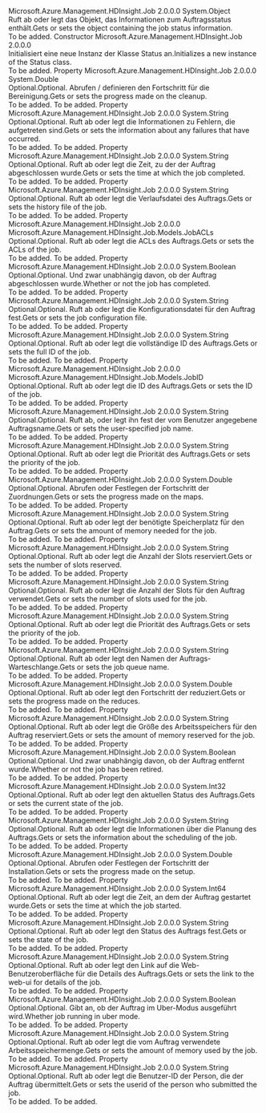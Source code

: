 <Type Name="Status" FullName="Microsoft.Azure.Management.HDInsight.Job.Models.Status">
  <TypeSignature Language="C#" Value="public class Status" />
  <TypeSignature Language="ILAsm" Value=".class public auto ansi beforefieldinit Status extends System.Object" />
  <TypeSignature Language="DocId" Value="T:Microsoft.Azure.Management.HDInsight.Job.Models.Status" />
  <TypeSignature Language="VB.NET" Value="Public Class Status" />
  <TypeSignature Language="F#" Value="type Status = class" />
  <AssemblyInfo>
    <AssemblyName>Microsoft.Azure.Management.HDInsight.Job</AssemblyName>
    <AssemblyVersion>2.0.0.0</AssemblyVersion>
  </AssemblyInfo>
  <Base>
    <BaseTypeName>System.Object</BaseTypeName>
  </Base>
  <Interfaces />
  <Docs>
    <summary>
            <span data-ttu-id="4149d-101">Ruft ab oder legt das Objekt, das Informationen zum Auftragsstatus enthält.</span><span class="sxs-lookup"><span data-stu-id="4149d-101">Gets or sets the object containing the job status information.</span></span>
            </summary>
    <remarks>To be added.</remarks>
  </Docs>
  <Members>
    <Member MemberName=".ctor">
      <MemberSignature Language="C#" Value="public Status ();" />
      <MemberSignature Language="ILAsm" Value=".method public hidebysig specialname rtspecialname instance void .ctor() cil managed" />
      <MemberSignature Language="DocId" Value="M:Microsoft.Azure.Management.HDInsight.Job.Models.Status.#ctor" />
      <MemberSignature Language="VB.NET" Value="Public Sub New ()" />
      <MemberType>Constructor</MemberType>
      <AssemblyInfo>
        <AssemblyName>Microsoft.Azure.Management.HDInsight.Job</AssemblyName>
        <AssemblyVersion>2.0.0.0</AssemblyVersion>
      </AssemblyInfo>
      <Parameters />
      <Docs>
        <summary>
            <span data-ttu-id="4149d-102">Initialisiert eine neue Instanz der Klasse Status an.</span><span class="sxs-lookup"><span data-stu-id="4149d-102">Initializes a new instance of the Status class.</span></span>
            </summary>
        <remarks>To be added.</remarks>
      </Docs>
    </Member>
    <Member MemberName="CleanupProgress">
      <MemberSignature Language="C#" Value="public double CleanupProgress { get; set; }" />
      <MemberSignature Language="ILAsm" Value=".property instance float64 CleanupProgress" />
      <MemberSignature Language="DocId" Value="P:Microsoft.Azure.Management.HDInsight.Job.Models.Status.CleanupProgress" />
      <MemberSignature Language="VB.NET" Value="Public Property CleanupProgress As Double" />
      <MemberSignature Language="F#" Value="member this.CleanupProgress : double with get, set" Usage="Microsoft.Azure.Management.HDInsight.Job.Models.Status.CleanupProgress" />
      <MemberType>Property</MemberType>
      <AssemblyInfo>
        <AssemblyName>Microsoft.Azure.Management.HDInsight.Job</AssemblyName>
        <AssemblyVersion>2.0.0.0</AssemblyVersion>
      </AssemblyInfo>
      <ReturnValue>
        <ReturnType>System.Double</ReturnType>
      </ReturnValue>
      <Docs>
        <summary>
            <span data-ttu-id="4149d-103">Optional.</span><span class="sxs-lookup"><span data-stu-id="4149d-103">Optional.</span></span> <span data-ttu-id="4149d-104">Abrufen / definieren den Fortschritt für die Bereinigung.</span><span class="sxs-lookup"><span data-stu-id="4149d-104">Gets or sets the progress made on the cleanup.</span></span>
            </summary>
        <value>To be added.</value>
        <remarks>To be added.</remarks>
      </Docs>
    </Member>
    <Member MemberName="FailureInfo">
      <MemberSignature Language="C#" Value="public string FailureInfo { get; set; }" />
      <MemberSignature Language="ILAsm" Value=".property instance string FailureInfo" />
      <MemberSignature Language="DocId" Value="P:Microsoft.Azure.Management.HDInsight.Job.Models.Status.FailureInfo" />
      <MemberSignature Language="VB.NET" Value="Public Property FailureInfo As String" />
      <MemberSignature Language="F#" Value="member this.FailureInfo : string with get, set" Usage="Microsoft.Azure.Management.HDInsight.Job.Models.Status.FailureInfo" />
      <MemberType>Property</MemberType>
      <AssemblyInfo>
        <AssemblyName>Microsoft.Azure.Management.HDInsight.Job</AssemblyName>
        <AssemblyVersion>2.0.0.0</AssemblyVersion>
      </AssemblyInfo>
      <ReturnValue>
        <ReturnType>System.String</ReturnType>
      </ReturnValue>
      <Docs>
        <summary>
            <span data-ttu-id="4149d-105">Optional.</span><span class="sxs-lookup"><span data-stu-id="4149d-105">Optional.</span></span> <span data-ttu-id="4149d-106">Ruft ab oder legt die Informationen zu Fehlern, die aufgetreten sind.</span><span class="sxs-lookup"><span data-stu-id="4149d-106">Gets or sets the information about any failures that have occurred.</span></span>
            </summary>
        <value>To be added.</value>
        <remarks>To be added.</remarks>
      </Docs>
    </Member>
    <Member MemberName="FinishTime">
      <MemberSignature Language="C#" Value="public string FinishTime { get; set; }" />
      <MemberSignature Language="ILAsm" Value=".property instance string FinishTime" />
      <MemberSignature Language="DocId" Value="P:Microsoft.Azure.Management.HDInsight.Job.Models.Status.FinishTime" />
      <MemberSignature Language="VB.NET" Value="Public Property FinishTime As String" />
      <MemberSignature Language="F#" Value="member this.FinishTime : string with get, set" Usage="Microsoft.Azure.Management.HDInsight.Job.Models.Status.FinishTime" />
      <MemberType>Property</MemberType>
      <AssemblyInfo>
        <AssemblyName>Microsoft.Azure.Management.HDInsight.Job</AssemblyName>
        <AssemblyVersion>2.0.0.0</AssemblyVersion>
      </AssemblyInfo>
      <ReturnValue>
        <ReturnType>System.String</ReturnType>
      </ReturnValue>
      <Docs>
        <summary>
            <span data-ttu-id="4149d-107">Optional.</span><span class="sxs-lookup"><span data-stu-id="4149d-107">Optional.</span></span> <span data-ttu-id="4149d-108">Ruft ab oder legt die Zeit, zu der der Auftrag abgeschlossen wurde.</span><span class="sxs-lookup"><span data-stu-id="4149d-108">Gets or sets the time at which the job completed.</span></span>
            </summary>
        <value>To be added.</value>
        <remarks>To be added.</remarks>
      </Docs>
    </Member>
    <Member MemberName="HistoryFile">
      <MemberSignature Language="C#" Value="public string HistoryFile { get; set; }" />
      <MemberSignature Language="ILAsm" Value=".property instance string HistoryFile" />
      <MemberSignature Language="DocId" Value="P:Microsoft.Azure.Management.HDInsight.Job.Models.Status.HistoryFile" />
      <MemberSignature Language="VB.NET" Value="Public Property HistoryFile As String" />
      <MemberSignature Language="F#" Value="member this.HistoryFile : string with get, set" Usage="Microsoft.Azure.Management.HDInsight.Job.Models.Status.HistoryFile" />
      <MemberType>Property</MemberType>
      <AssemblyInfo>
        <AssemblyName>Microsoft.Azure.Management.HDInsight.Job</AssemblyName>
        <AssemblyVersion>2.0.0.0</AssemblyVersion>
      </AssemblyInfo>
      <ReturnValue>
        <ReturnType>System.String</ReturnType>
      </ReturnValue>
      <Docs>
        <summary>
            <span data-ttu-id="4149d-109">Optional.</span><span class="sxs-lookup"><span data-stu-id="4149d-109">Optional.</span></span> <span data-ttu-id="4149d-110">Ruft ab oder legt die Verlaufsdatei des Auftrags.</span><span class="sxs-lookup"><span data-stu-id="4149d-110">Gets or sets the history file of the job.</span></span>
            </summary>
        <value>To be added.</value>
        <remarks>To be added.</remarks>
      </Docs>
    </Member>
    <Member MemberName="JobACLs">
      <MemberSignature Language="C#" Value="public Microsoft.Azure.Management.HDInsight.Job.Models.JobACLs JobACLs { get; set; }" />
      <MemberSignature Language="ILAsm" Value=".property instance class Microsoft.Azure.Management.HDInsight.Job.Models.JobACLs JobACLs" />
      <MemberSignature Language="DocId" Value="P:Microsoft.Azure.Management.HDInsight.Job.Models.Status.JobACLs" />
      <MemberSignature Language="VB.NET" Value="Public Property JobACLs As JobACLs" />
      <MemberSignature Language="F#" Value="member this.JobACLs : Microsoft.Azure.Management.HDInsight.Job.Models.JobACLs with get, set" Usage="Microsoft.Azure.Management.HDInsight.Job.Models.Status.JobACLs" />
      <MemberType>Property</MemberType>
      <AssemblyInfo>
        <AssemblyName>Microsoft.Azure.Management.HDInsight.Job</AssemblyName>
        <AssemblyVersion>2.0.0.0</AssemblyVersion>
      </AssemblyInfo>
      <ReturnValue>
        <ReturnType>Microsoft.Azure.Management.HDInsight.Job.Models.JobACLs</ReturnType>
      </ReturnValue>
      <Docs>
        <summary>
            <span data-ttu-id="4149d-111">Optional.</span><span class="sxs-lookup"><span data-stu-id="4149d-111">Optional.</span></span> <span data-ttu-id="4149d-112">Ruft ab oder legt die ACLs des Auftrags.</span><span class="sxs-lookup"><span data-stu-id="4149d-112">Gets or sets the ACLs of the job.</span></span>
            </summary>
        <value>To be added.</value>
        <remarks>To be added.</remarks>
      </Docs>
    </Member>
    <Member MemberName="JobComplete">
      <MemberSignature Language="C#" Value="public bool JobComplete { get; set; }" />
      <MemberSignature Language="ILAsm" Value=".property instance bool JobComplete" />
      <MemberSignature Language="DocId" Value="P:Microsoft.Azure.Management.HDInsight.Job.Models.Status.JobComplete" />
      <MemberSignature Language="VB.NET" Value="Public Property JobComplete As Boolean" />
      <MemberSignature Language="F#" Value="member this.JobComplete : bool with get, set" Usage="Microsoft.Azure.Management.HDInsight.Job.Models.Status.JobComplete" />
      <MemberType>Property</MemberType>
      <AssemblyInfo>
        <AssemblyName>Microsoft.Azure.Management.HDInsight.Job</AssemblyName>
        <AssemblyVersion>2.0.0.0</AssemblyVersion>
      </AssemblyInfo>
      <ReturnValue>
        <ReturnType>System.Boolean</ReturnType>
      </ReturnValue>
      <Docs>
        <summary>
            <span data-ttu-id="4149d-113">Optional.</span><span class="sxs-lookup"><span data-stu-id="4149d-113">Optional.</span></span> <span data-ttu-id="4149d-114">Und zwar unabhängig davon, ob der Auftrag abgeschlossen wurde.</span><span class="sxs-lookup"><span data-stu-id="4149d-114">Whether or not the job has completed.</span></span>
            </summary>
        <value>To be added.</value>
        <remarks>To be added.</remarks>
      </Docs>
    </Member>
    <Member MemberName="JobFile">
      <MemberSignature Language="C#" Value="public string JobFile { get; set; }" />
      <MemberSignature Language="ILAsm" Value=".property instance string JobFile" />
      <MemberSignature Language="DocId" Value="P:Microsoft.Azure.Management.HDInsight.Job.Models.Status.JobFile" />
      <MemberSignature Language="VB.NET" Value="Public Property JobFile As String" />
      <MemberSignature Language="F#" Value="member this.JobFile : string with get, set" Usage="Microsoft.Azure.Management.HDInsight.Job.Models.Status.JobFile" />
      <MemberType>Property</MemberType>
      <AssemblyInfo>
        <AssemblyName>Microsoft.Azure.Management.HDInsight.Job</AssemblyName>
        <AssemblyVersion>2.0.0.0</AssemblyVersion>
      </AssemblyInfo>
      <ReturnValue>
        <ReturnType>System.String</ReturnType>
      </ReturnValue>
      <Docs>
        <summary>
            <span data-ttu-id="4149d-115">Optional.</span><span class="sxs-lookup"><span data-stu-id="4149d-115">Optional.</span></span> <span data-ttu-id="4149d-116">Ruft ab oder legt die Konfigurationsdatei für den Auftrag fest.</span><span class="sxs-lookup"><span data-stu-id="4149d-116">Gets or sets the job configuration file.</span></span>
            </summary>
        <value>To be added.</value>
        <remarks>To be added.</remarks>
      </Docs>
    </Member>
    <Member MemberName="JobId">
      <MemberSignature Language="C#" Value="public string JobId { get; set; }" />
      <MemberSignature Language="ILAsm" Value=".property instance string JobId" />
      <MemberSignature Language="DocId" Value="P:Microsoft.Azure.Management.HDInsight.Job.Models.Status.JobId" />
      <MemberSignature Language="VB.NET" Value="Public Property JobId As String" />
      <MemberSignature Language="F#" Value="member this.JobId : string with get, set" Usage="Microsoft.Azure.Management.HDInsight.Job.Models.Status.JobId" />
      <MemberType>Property</MemberType>
      <AssemblyInfo>
        <AssemblyName>Microsoft.Azure.Management.HDInsight.Job</AssemblyName>
        <AssemblyVersion>2.0.0.0</AssemblyVersion>
      </AssemblyInfo>
      <ReturnValue>
        <ReturnType>System.String</ReturnType>
      </ReturnValue>
      <Docs>
        <summary>
            <span data-ttu-id="4149d-117">Optional.</span><span class="sxs-lookup"><span data-stu-id="4149d-117">Optional.</span></span> <span data-ttu-id="4149d-118">Ruft ab oder legt die vollständige ID des Auftrags.</span><span class="sxs-lookup"><span data-stu-id="4149d-118">Gets or sets the full ID of the job.</span></span>
            </summary>
        <value>To be added.</value>
        <remarks>To be added.</remarks>
      </Docs>
    </Member>
    <Member MemberName="JobID">
      <MemberSignature Language="C#" Value="public Microsoft.Azure.Management.HDInsight.Job.Models.JobID JobID { get; set; }" />
      <MemberSignature Language="ILAsm" Value=".property instance class Microsoft.Azure.Management.HDInsight.Job.Models.JobID JobID" />
      <MemberSignature Language="DocId" Value="P:Microsoft.Azure.Management.HDInsight.Job.Models.Status.JobID" />
      <MemberSignature Language="VB.NET" Value="Public Property JobID As JobID" />
      <MemberSignature Language="F#" Value="member this.JobID : Microsoft.Azure.Management.HDInsight.Job.Models.JobID with get, set" Usage="Microsoft.Azure.Management.HDInsight.Job.Models.Status.JobID" />
      <MemberType>Property</MemberType>
      <AssemblyInfo>
        <AssemblyName>Microsoft.Azure.Management.HDInsight.Job</AssemblyName>
        <AssemblyVersion>2.0.0.0</AssemblyVersion>
      </AssemblyInfo>
      <ReturnValue>
        <ReturnType>Microsoft.Azure.Management.HDInsight.Job.Models.JobID</ReturnType>
      </ReturnValue>
      <Docs>
        <summary>
            <span data-ttu-id="4149d-119">Optional.</span><span class="sxs-lookup"><span data-stu-id="4149d-119">Optional.</span></span> <span data-ttu-id="4149d-120">Ruft ab oder legt die ID des Auftrags.</span><span class="sxs-lookup"><span data-stu-id="4149d-120">Gets or sets the ID of the job.</span></span>
            </summary>
        <value>To be added.</value>
        <remarks>To be added.</remarks>
      </Docs>
    </Member>
    <Member MemberName="JobName">
      <MemberSignature Language="C#" Value="public string JobName { get; set; }" />
      <MemberSignature Language="ILAsm" Value=".property instance string JobName" />
      <MemberSignature Language="DocId" Value="P:Microsoft.Azure.Management.HDInsight.Job.Models.Status.JobName" />
      <MemberSignature Language="VB.NET" Value="Public Property JobName As String" />
      <MemberSignature Language="F#" Value="member this.JobName : string with get, set" Usage="Microsoft.Azure.Management.HDInsight.Job.Models.Status.JobName" />
      <MemberType>Property</MemberType>
      <AssemblyInfo>
        <AssemblyName>Microsoft.Azure.Management.HDInsight.Job</AssemblyName>
        <AssemblyVersion>2.0.0.0</AssemblyVersion>
      </AssemblyInfo>
      <ReturnValue>
        <ReturnType>System.String</ReturnType>
      </ReturnValue>
      <Docs>
        <summary>
            <span data-ttu-id="4149d-121">Optional.</span><span class="sxs-lookup"><span data-stu-id="4149d-121">Optional.</span></span> <span data-ttu-id="4149d-122">Ruft ab, oder legt ihn fest der vom Benutzer angegebene Auftragsname.</span><span class="sxs-lookup"><span data-stu-id="4149d-122">Gets or sets the user-specified job name.</span></span>
            </summary>
        <value>To be added.</value>
        <remarks>To be added.</remarks>
      </Docs>
    </Member>
    <Member MemberName="JobPriority">
      <MemberSignature Language="C#" Value="public string JobPriority { get; set; }" />
      <MemberSignature Language="ILAsm" Value=".property instance string JobPriority" />
      <MemberSignature Language="DocId" Value="P:Microsoft.Azure.Management.HDInsight.Job.Models.Status.JobPriority" />
      <MemberSignature Language="VB.NET" Value="Public Property JobPriority As String" />
      <MemberSignature Language="F#" Value="member this.JobPriority : string with get, set" Usage="Microsoft.Azure.Management.HDInsight.Job.Models.Status.JobPriority" />
      <MemberType>Property</MemberType>
      <AssemblyInfo>
        <AssemblyName>Microsoft.Azure.Management.HDInsight.Job</AssemblyName>
        <AssemblyVersion>2.0.0.0</AssemblyVersion>
      </AssemblyInfo>
      <ReturnValue>
        <ReturnType>System.String</ReturnType>
      </ReturnValue>
      <Docs>
        <summary>
            <span data-ttu-id="4149d-123">Optional.</span><span class="sxs-lookup"><span data-stu-id="4149d-123">Optional.</span></span> <span data-ttu-id="4149d-124">Ruft ab oder legt die Priorität des Auftrags.</span><span class="sxs-lookup"><span data-stu-id="4149d-124">Gets or sets the priority of the job.</span></span>
            </summary>
        <value>To be added.</value>
        <remarks>To be added.</remarks>
      </Docs>
    </Member>
    <Member MemberName="MapProgress">
      <MemberSignature Language="C#" Value="public double MapProgress { get; set; }" />
      <MemberSignature Language="ILAsm" Value=".property instance float64 MapProgress" />
      <MemberSignature Language="DocId" Value="P:Microsoft.Azure.Management.HDInsight.Job.Models.Status.MapProgress" />
      <MemberSignature Language="VB.NET" Value="Public Property MapProgress As Double" />
      <MemberSignature Language="F#" Value="member this.MapProgress : double with get, set" Usage="Microsoft.Azure.Management.HDInsight.Job.Models.Status.MapProgress" />
      <MemberType>Property</MemberType>
      <AssemblyInfo>
        <AssemblyName>Microsoft.Azure.Management.HDInsight.Job</AssemblyName>
        <AssemblyVersion>2.0.0.0</AssemblyVersion>
      </AssemblyInfo>
      <ReturnValue>
        <ReturnType>System.Double</ReturnType>
      </ReturnValue>
      <Docs>
        <summary>
            <span data-ttu-id="4149d-125">Optional.</span><span class="sxs-lookup"><span data-stu-id="4149d-125">Optional.</span></span> <span data-ttu-id="4149d-126">Abrufen oder Festlegen der Fortschritt der Zuordnungen.</span><span class="sxs-lookup"><span data-stu-id="4149d-126">Gets or sets the progress made on the maps.</span></span>
            </summary>
        <value>To be added.</value>
        <remarks>To be added.</remarks>
      </Docs>
    </Member>
    <Member MemberName="NeededMem">
      <MemberSignature Language="C#" Value="public string NeededMem { get; set; }" />
      <MemberSignature Language="ILAsm" Value=".property instance string NeededMem" />
      <MemberSignature Language="DocId" Value="P:Microsoft.Azure.Management.HDInsight.Job.Models.Status.NeededMem" />
      <MemberSignature Language="VB.NET" Value="Public Property NeededMem As String" />
      <MemberSignature Language="F#" Value="member this.NeededMem : string with get, set" Usage="Microsoft.Azure.Management.HDInsight.Job.Models.Status.NeededMem" />
      <MemberType>Property</MemberType>
      <AssemblyInfo>
        <AssemblyName>Microsoft.Azure.Management.HDInsight.Job</AssemblyName>
        <AssemblyVersion>2.0.0.0</AssemblyVersion>
      </AssemblyInfo>
      <ReturnValue>
        <ReturnType>System.String</ReturnType>
      </ReturnValue>
      <Docs>
        <summary>
            <span data-ttu-id="4149d-127">Optional.</span><span class="sxs-lookup"><span data-stu-id="4149d-127">Optional.</span></span> <span data-ttu-id="4149d-128">Ruft ab oder legt der benötigte Speicherplatz für den Auftrag.</span><span class="sxs-lookup"><span data-stu-id="4149d-128">Gets or sets the amount of memory needed for the job.</span></span>
            </summary>
        <value>To be added.</value>
        <remarks>To be added.</remarks>
      </Docs>
    </Member>
    <Member MemberName="NumReservedSlots">
      <MemberSignature Language="C#" Value="public string NumReservedSlots { get; set; }" />
      <MemberSignature Language="ILAsm" Value=".property instance string NumReservedSlots" />
      <MemberSignature Language="DocId" Value="P:Microsoft.Azure.Management.HDInsight.Job.Models.Status.NumReservedSlots" />
      <MemberSignature Language="VB.NET" Value="Public Property NumReservedSlots As String" />
      <MemberSignature Language="F#" Value="member this.NumReservedSlots : string with get, set" Usage="Microsoft.Azure.Management.HDInsight.Job.Models.Status.NumReservedSlots" />
      <MemberType>Property</MemberType>
      <AssemblyInfo>
        <AssemblyName>Microsoft.Azure.Management.HDInsight.Job</AssemblyName>
        <AssemblyVersion>2.0.0.0</AssemblyVersion>
      </AssemblyInfo>
      <ReturnValue>
        <ReturnType>System.String</ReturnType>
      </ReturnValue>
      <Docs>
        <summary>
            <span data-ttu-id="4149d-129">Optional.</span><span class="sxs-lookup"><span data-stu-id="4149d-129">Optional.</span></span> <span data-ttu-id="4149d-130">Ruft ab oder legt die Anzahl der Slots reserviert.</span><span class="sxs-lookup"><span data-stu-id="4149d-130">Gets or sets the number of slots reserved.</span></span>
            </summary>
        <value>To be added.</value>
        <remarks>To be added.</remarks>
      </Docs>
    </Member>
    <Member MemberName="NumUsedSlots">
      <MemberSignature Language="C#" Value="public string NumUsedSlots { get; set; }" />
      <MemberSignature Language="ILAsm" Value=".property instance string NumUsedSlots" />
      <MemberSignature Language="DocId" Value="P:Microsoft.Azure.Management.HDInsight.Job.Models.Status.NumUsedSlots" />
      <MemberSignature Language="VB.NET" Value="Public Property NumUsedSlots As String" />
      <MemberSignature Language="F#" Value="member this.NumUsedSlots : string with get, set" Usage="Microsoft.Azure.Management.HDInsight.Job.Models.Status.NumUsedSlots" />
      <MemberType>Property</MemberType>
      <AssemblyInfo>
        <AssemblyName>Microsoft.Azure.Management.HDInsight.Job</AssemblyName>
        <AssemblyVersion>2.0.0.0</AssemblyVersion>
      </AssemblyInfo>
      <ReturnValue>
        <ReturnType>System.String</ReturnType>
      </ReturnValue>
      <Docs>
        <summary>
            <span data-ttu-id="4149d-131">Optional.</span><span class="sxs-lookup"><span data-stu-id="4149d-131">Optional.</span></span> <span data-ttu-id="4149d-132">Ruft ab oder legt die Anzahl der Slots für den Auftrag verwendet.</span><span class="sxs-lookup"><span data-stu-id="4149d-132">Gets or sets the number of slots used for the job.</span></span>
            </summary>
        <value>To be added.</value>
        <remarks>To be added.</remarks>
      </Docs>
    </Member>
    <Member MemberName="Priority">
      <MemberSignature Language="C#" Value="public string Priority { get; set; }" />
      <MemberSignature Language="ILAsm" Value=".property instance string Priority" />
      <MemberSignature Language="DocId" Value="P:Microsoft.Azure.Management.HDInsight.Job.Models.Status.Priority" />
      <MemberSignature Language="VB.NET" Value="Public Property Priority As String" />
      <MemberSignature Language="F#" Value="member this.Priority : string with get, set" Usage="Microsoft.Azure.Management.HDInsight.Job.Models.Status.Priority" />
      <MemberType>Property</MemberType>
      <AssemblyInfo>
        <AssemblyName>Microsoft.Azure.Management.HDInsight.Job</AssemblyName>
        <AssemblyVersion>2.0.0.0</AssemblyVersion>
      </AssemblyInfo>
      <ReturnValue>
        <ReturnType>System.String</ReturnType>
      </ReturnValue>
      <Docs>
        <summary>
            <span data-ttu-id="4149d-133">Optional.</span><span class="sxs-lookup"><span data-stu-id="4149d-133">Optional.</span></span> <span data-ttu-id="4149d-134">Ruft ab oder legt die Priorität des Auftrags.</span><span class="sxs-lookup"><span data-stu-id="4149d-134">Gets or sets the priority of the job.</span></span>
            </summary>
        <value>To be added.</value>
        <remarks>To be added.</remarks>
      </Docs>
    </Member>
    <Member MemberName="Queue">
      <MemberSignature Language="C#" Value="public string Queue { get; set; }" />
      <MemberSignature Language="ILAsm" Value=".property instance string Queue" />
      <MemberSignature Language="DocId" Value="P:Microsoft.Azure.Management.HDInsight.Job.Models.Status.Queue" />
      <MemberSignature Language="VB.NET" Value="Public Property Queue As String" />
      <MemberSignature Language="F#" Value="member this.Queue : string with get, set" Usage="Microsoft.Azure.Management.HDInsight.Job.Models.Status.Queue" />
      <MemberType>Property</MemberType>
      <AssemblyInfo>
        <AssemblyName>Microsoft.Azure.Management.HDInsight.Job</AssemblyName>
        <AssemblyVersion>2.0.0.0</AssemblyVersion>
      </AssemblyInfo>
      <ReturnValue>
        <ReturnType>System.String</ReturnType>
      </ReturnValue>
      <Docs>
        <summary>
            <span data-ttu-id="4149d-135">Optional.</span><span class="sxs-lookup"><span data-stu-id="4149d-135">Optional.</span></span> <span data-ttu-id="4149d-136">Ruft ab oder legt den Namen der Auftrags-Warteschlange.</span><span class="sxs-lookup"><span data-stu-id="4149d-136">Gets or sets the job queue name.</span></span>
            </summary>
        <value>To be added.</value>
        <remarks>To be added.</remarks>
      </Docs>
    </Member>
    <Member MemberName="ReduceProgress">
      <MemberSignature Language="C#" Value="public double ReduceProgress { get; set; }" />
      <MemberSignature Language="ILAsm" Value=".property instance float64 ReduceProgress" />
      <MemberSignature Language="DocId" Value="P:Microsoft.Azure.Management.HDInsight.Job.Models.Status.ReduceProgress" />
      <MemberSignature Language="VB.NET" Value="Public Property ReduceProgress As Double" />
      <MemberSignature Language="F#" Value="member this.ReduceProgress : double with get, set" Usage="Microsoft.Azure.Management.HDInsight.Job.Models.Status.ReduceProgress" />
      <MemberType>Property</MemberType>
      <AssemblyInfo>
        <AssemblyName>Microsoft.Azure.Management.HDInsight.Job</AssemblyName>
        <AssemblyVersion>2.0.0.0</AssemblyVersion>
      </AssemblyInfo>
      <ReturnValue>
        <ReturnType>System.Double</ReturnType>
      </ReturnValue>
      <Docs>
        <summary>
            <span data-ttu-id="4149d-137">Optional.</span><span class="sxs-lookup"><span data-stu-id="4149d-137">Optional.</span></span> <span data-ttu-id="4149d-138">Ruft ab oder legt den Fortschritt der reduziert.</span><span class="sxs-lookup"><span data-stu-id="4149d-138">Gets or sets the progress made on the reduces.</span></span>
            </summary>
        <value>To be added.</value>
        <remarks>To be added.</remarks>
      </Docs>
    </Member>
    <Member MemberName="ReservedMem">
      <MemberSignature Language="C#" Value="public string ReservedMem { get; set; }" />
      <MemberSignature Language="ILAsm" Value=".property instance string ReservedMem" />
      <MemberSignature Language="DocId" Value="P:Microsoft.Azure.Management.HDInsight.Job.Models.Status.ReservedMem" />
      <MemberSignature Language="VB.NET" Value="Public Property ReservedMem As String" />
      <MemberSignature Language="F#" Value="member this.ReservedMem : string with get, set" Usage="Microsoft.Azure.Management.HDInsight.Job.Models.Status.ReservedMem" />
      <MemberType>Property</MemberType>
      <AssemblyInfo>
        <AssemblyName>Microsoft.Azure.Management.HDInsight.Job</AssemblyName>
        <AssemblyVersion>2.0.0.0</AssemblyVersion>
      </AssemblyInfo>
      <ReturnValue>
        <ReturnType>System.String</ReturnType>
      </ReturnValue>
      <Docs>
        <summary>
            <span data-ttu-id="4149d-139">Optional.</span><span class="sxs-lookup"><span data-stu-id="4149d-139">Optional.</span></span> <span data-ttu-id="4149d-140">Ruft ab oder legt die Größe des Arbeitsspeichers für den Auftrag reserviert.</span><span class="sxs-lookup"><span data-stu-id="4149d-140">Gets or sets the amount of memory reserved for the job.</span></span>
            </summary>
        <value>To be added.</value>
        <remarks>To be added.</remarks>
      </Docs>
    </Member>
    <Member MemberName="Retired">
      <MemberSignature Language="C#" Value="public bool Retired { get; set; }" />
      <MemberSignature Language="ILAsm" Value=".property instance bool Retired" />
      <MemberSignature Language="DocId" Value="P:Microsoft.Azure.Management.HDInsight.Job.Models.Status.Retired" />
      <MemberSignature Language="VB.NET" Value="Public Property Retired As Boolean" />
      <MemberSignature Language="F#" Value="member this.Retired : bool with get, set" Usage="Microsoft.Azure.Management.HDInsight.Job.Models.Status.Retired" />
      <MemberType>Property</MemberType>
      <AssemblyInfo>
        <AssemblyName>Microsoft.Azure.Management.HDInsight.Job</AssemblyName>
        <AssemblyVersion>2.0.0.0</AssemblyVersion>
      </AssemblyInfo>
      <ReturnValue>
        <ReturnType>System.Boolean</ReturnType>
      </ReturnValue>
      <Docs>
        <summary>
            <span data-ttu-id="4149d-141">Optional.</span><span class="sxs-lookup"><span data-stu-id="4149d-141">Optional.</span></span> <span data-ttu-id="4149d-142">Und zwar unabhängig davon, ob der Auftrag entfernt wurde.</span><span class="sxs-lookup"><span data-stu-id="4149d-142">Whether or not the job has been retired.</span></span>
            </summary>
        <value>To be added.</value>
        <remarks>To be added.</remarks>
      </Docs>
    </Member>
    <Member MemberName="RunState">
      <MemberSignature Language="C#" Value="public int RunState { get; set; }" />
      <MemberSignature Language="ILAsm" Value=".property instance int32 RunState" />
      <MemberSignature Language="DocId" Value="P:Microsoft.Azure.Management.HDInsight.Job.Models.Status.RunState" />
      <MemberSignature Language="VB.NET" Value="Public Property RunState As Integer" />
      <MemberSignature Language="F#" Value="member this.RunState : int with get, set" Usage="Microsoft.Azure.Management.HDInsight.Job.Models.Status.RunState" />
      <MemberType>Property</MemberType>
      <AssemblyInfo>
        <AssemblyName>Microsoft.Azure.Management.HDInsight.Job</AssemblyName>
        <AssemblyVersion>2.0.0.0</AssemblyVersion>
      </AssemblyInfo>
      <ReturnValue>
        <ReturnType>System.Int32</ReturnType>
      </ReturnValue>
      <Docs>
        <summary>
            <span data-ttu-id="4149d-143">Optional.</span><span class="sxs-lookup"><span data-stu-id="4149d-143">Optional.</span></span> <span data-ttu-id="4149d-144">Ruft ab oder legt den aktuellen Status des Auftrags.</span><span class="sxs-lookup"><span data-stu-id="4149d-144">Gets or sets the current state of the job.</span></span>
            </summary>
        <value>To be added.</value>
        <remarks>To be added.</remarks>
      </Docs>
    </Member>
    <Member MemberName="SchedulingInfo">
      <MemberSignature Language="C#" Value="public string SchedulingInfo { get; set; }" />
      <MemberSignature Language="ILAsm" Value=".property instance string SchedulingInfo" />
      <MemberSignature Language="DocId" Value="P:Microsoft.Azure.Management.HDInsight.Job.Models.Status.SchedulingInfo" />
      <MemberSignature Language="VB.NET" Value="Public Property SchedulingInfo As String" />
      <MemberSignature Language="F#" Value="member this.SchedulingInfo : string with get, set" Usage="Microsoft.Azure.Management.HDInsight.Job.Models.Status.SchedulingInfo" />
      <MemberType>Property</MemberType>
      <AssemblyInfo>
        <AssemblyName>Microsoft.Azure.Management.HDInsight.Job</AssemblyName>
        <AssemblyVersion>2.0.0.0</AssemblyVersion>
      </AssemblyInfo>
      <ReturnValue>
        <ReturnType>System.String</ReturnType>
      </ReturnValue>
      <Docs>
        <summary>
            <span data-ttu-id="4149d-145">Optional.</span><span class="sxs-lookup"><span data-stu-id="4149d-145">Optional.</span></span> <span data-ttu-id="4149d-146">Ruft ab oder legt die Informationen über die Planung des Auftrags.</span><span class="sxs-lookup"><span data-stu-id="4149d-146">Gets or sets the information about the scheduling of the job.</span></span>
            </summary>
        <value>To be added.</value>
        <remarks>To be added.</remarks>
      </Docs>
    </Member>
    <Member MemberName="SetupProgress">
      <MemberSignature Language="C#" Value="public double SetupProgress { get; set; }" />
      <MemberSignature Language="ILAsm" Value=".property instance float64 SetupProgress" />
      <MemberSignature Language="DocId" Value="P:Microsoft.Azure.Management.HDInsight.Job.Models.Status.SetupProgress" />
      <MemberSignature Language="VB.NET" Value="Public Property SetupProgress As Double" />
      <MemberSignature Language="F#" Value="member this.SetupProgress : double with get, set" Usage="Microsoft.Azure.Management.HDInsight.Job.Models.Status.SetupProgress" />
      <MemberType>Property</MemberType>
      <AssemblyInfo>
        <AssemblyName>Microsoft.Azure.Management.HDInsight.Job</AssemblyName>
        <AssemblyVersion>2.0.0.0</AssemblyVersion>
      </AssemblyInfo>
      <ReturnValue>
        <ReturnType>System.Double</ReturnType>
      </ReturnValue>
      <Docs>
        <summary>
            <span data-ttu-id="4149d-147">Optional.</span><span class="sxs-lookup"><span data-stu-id="4149d-147">Optional.</span></span> <span data-ttu-id="4149d-148">Abrufen oder Festlegen der Fortschritt der Installation.</span><span class="sxs-lookup"><span data-stu-id="4149d-148">Gets or sets the progress made on the setup.</span></span>
            </summary>
        <value>To be added.</value>
        <remarks>To be added.</remarks>
      </Docs>
    </Member>
    <Member MemberName="StartTime">
      <MemberSignature Language="C#" Value="public long StartTime { get; set; }" />
      <MemberSignature Language="ILAsm" Value=".property instance int64 StartTime" />
      <MemberSignature Language="DocId" Value="P:Microsoft.Azure.Management.HDInsight.Job.Models.Status.StartTime" />
      <MemberSignature Language="VB.NET" Value="Public Property StartTime As Long" />
      <MemberSignature Language="F#" Value="member this.StartTime : int64 with get, set" Usage="Microsoft.Azure.Management.HDInsight.Job.Models.Status.StartTime" />
      <MemberType>Property</MemberType>
      <AssemblyInfo>
        <AssemblyName>Microsoft.Azure.Management.HDInsight.Job</AssemblyName>
        <AssemblyVersion>2.0.0.0</AssemblyVersion>
      </AssemblyInfo>
      <ReturnValue>
        <ReturnType>System.Int64</ReturnType>
      </ReturnValue>
      <Docs>
        <summary>
            <span data-ttu-id="4149d-149">Optional.</span><span class="sxs-lookup"><span data-stu-id="4149d-149">Optional.</span></span> <span data-ttu-id="4149d-150">Ruft ab oder legt die Zeit, an dem der Auftrag gestartet wurde.</span><span class="sxs-lookup"><span data-stu-id="4149d-150">Gets or sets the time at which the job started.</span></span>
            </summary>
        <value>To be added.</value>
        <remarks>To be added.</remarks>
      </Docs>
    </Member>
    <Member MemberName="State">
      <MemberSignature Language="C#" Value="public string State { get; set; }" />
      <MemberSignature Language="ILAsm" Value=".property instance string State" />
      <MemberSignature Language="DocId" Value="P:Microsoft.Azure.Management.HDInsight.Job.Models.Status.State" />
      <MemberSignature Language="VB.NET" Value="Public Property State As String" />
      <MemberSignature Language="F#" Value="member this.State : string with get, set" Usage="Microsoft.Azure.Management.HDInsight.Job.Models.Status.State" />
      <MemberType>Property</MemberType>
      <AssemblyInfo>
        <AssemblyName>Microsoft.Azure.Management.HDInsight.Job</AssemblyName>
        <AssemblyVersion>2.0.0.0</AssemblyVersion>
      </AssemblyInfo>
      <ReturnValue>
        <ReturnType>System.String</ReturnType>
      </ReturnValue>
      <Docs>
        <summary>
            <span data-ttu-id="4149d-151">Optional.</span><span class="sxs-lookup"><span data-stu-id="4149d-151">Optional.</span></span> <span data-ttu-id="4149d-152">Ruft ab oder legt den Status des Auftrags fest.</span><span class="sxs-lookup"><span data-stu-id="4149d-152">Gets or sets the state of the job.</span></span>
            </summary>
        <value>To be added.</value>
        <remarks>To be added.</remarks>
      </Docs>
    </Member>
    <Member MemberName="TrackingUrl">
      <MemberSignature Language="C#" Value="public string TrackingUrl { get; set; }" />
      <MemberSignature Language="ILAsm" Value=".property instance string TrackingUrl" />
      <MemberSignature Language="DocId" Value="P:Microsoft.Azure.Management.HDInsight.Job.Models.Status.TrackingUrl" />
      <MemberSignature Language="VB.NET" Value="Public Property TrackingUrl As String" />
      <MemberSignature Language="F#" Value="member this.TrackingUrl : string with get, set" Usage="Microsoft.Azure.Management.HDInsight.Job.Models.Status.TrackingUrl" />
      <MemberType>Property</MemberType>
      <AssemblyInfo>
        <AssemblyName>Microsoft.Azure.Management.HDInsight.Job</AssemblyName>
        <AssemblyVersion>2.0.0.0</AssemblyVersion>
      </AssemblyInfo>
      <ReturnValue>
        <ReturnType>System.String</ReturnType>
      </ReturnValue>
      <Docs>
        <summary>
            <span data-ttu-id="4149d-153">Optional.</span><span class="sxs-lookup"><span data-stu-id="4149d-153">Optional.</span></span> <span data-ttu-id="4149d-154">Ruft ab oder legt den Link auf die Web-Benutzeroberfläche für die Details des Auftrags.</span><span class="sxs-lookup"><span data-stu-id="4149d-154">Gets or sets the link to the web-ui for details of the job.</span></span>
            </summary>
        <value>To be added.</value>
        <remarks>To be added.</remarks>
      </Docs>
    </Member>
    <Member MemberName="Uber">
      <MemberSignature Language="C#" Value="public bool Uber { get; set; }" />
      <MemberSignature Language="ILAsm" Value=".property instance bool Uber" />
      <MemberSignature Language="DocId" Value="P:Microsoft.Azure.Management.HDInsight.Job.Models.Status.Uber" />
      <MemberSignature Language="VB.NET" Value="Public Property Uber As Boolean" />
      <MemberSignature Language="F#" Value="member this.Uber : bool with get, set" Usage="Microsoft.Azure.Management.HDInsight.Job.Models.Status.Uber" />
      <MemberType>Property</MemberType>
      <AssemblyInfo>
        <AssemblyName>Microsoft.Azure.Management.HDInsight.Job</AssemblyName>
        <AssemblyVersion>2.0.0.0</AssemblyVersion>
      </AssemblyInfo>
      <ReturnValue>
        <ReturnType>System.Boolean</ReturnType>
      </ReturnValue>
      <Docs>
        <summary>
            <span data-ttu-id="4149d-155">Optional.</span><span class="sxs-lookup"><span data-stu-id="4149d-155">Optional.</span></span> <span data-ttu-id="4149d-156">Gibt an, ob der Auftrag im Uber-Modus ausgeführt wird.</span><span class="sxs-lookup"><span data-stu-id="4149d-156">Whether job running in uber mode.</span></span>
            </summary>
        <value>To be added.</value>
        <remarks>To be added.</remarks>
      </Docs>
    </Member>
    <Member MemberName="UsedMem">
      <MemberSignature Language="C#" Value="public string UsedMem { get; set; }" />
      <MemberSignature Language="ILAsm" Value=".property instance string UsedMem" />
      <MemberSignature Language="DocId" Value="P:Microsoft.Azure.Management.HDInsight.Job.Models.Status.UsedMem" />
      <MemberSignature Language="VB.NET" Value="Public Property UsedMem As String" />
      <MemberSignature Language="F#" Value="member this.UsedMem : string with get, set" Usage="Microsoft.Azure.Management.HDInsight.Job.Models.Status.UsedMem" />
      <MemberType>Property</MemberType>
      <AssemblyInfo>
        <AssemblyName>Microsoft.Azure.Management.HDInsight.Job</AssemblyName>
        <AssemblyVersion>2.0.0.0</AssemblyVersion>
      </AssemblyInfo>
      <ReturnValue>
        <ReturnType>System.String</ReturnType>
      </ReturnValue>
      <Docs>
        <summary>
            <span data-ttu-id="4149d-157">Optional.</span><span class="sxs-lookup"><span data-stu-id="4149d-157">Optional.</span></span> <span data-ttu-id="4149d-158">Ruft ab oder legt die vom Auftrag verwendete Arbeitsspeichermenge.</span><span class="sxs-lookup"><span data-stu-id="4149d-158">Gets or sets the amount of memory used by the job.</span></span>
            </summary>
        <value>To be added.</value>
        <remarks>To be added.</remarks>
      </Docs>
    </Member>
    <Member MemberName="Username">
      <MemberSignature Language="C#" Value="public string Username { get; set; }" />
      <MemberSignature Language="ILAsm" Value=".property instance string Username" />
      <MemberSignature Language="DocId" Value="P:Microsoft.Azure.Management.HDInsight.Job.Models.Status.Username" />
      <MemberSignature Language="VB.NET" Value="Public Property Username As String" />
      <MemberSignature Language="F#" Value="member this.Username : string with get, set" Usage="Microsoft.Azure.Management.HDInsight.Job.Models.Status.Username" />
      <MemberType>Property</MemberType>
      <AssemblyInfo>
        <AssemblyName>Microsoft.Azure.Management.HDInsight.Job</AssemblyName>
        <AssemblyVersion>2.0.0.0</AssemblyVersion>
      </AssemblyInfo>
      <ReturnValue>
        <ReturnType>System.String</ReturnType>
      </ReturnValue>
      <Docs>
        <summary>
            <span data-ttu-id="4149d-159">Optional.</span><span class="sxs-lookup"><span data-stu-id="4149d-159">Optional.</span></span> <span data-ttu-id="4149d-160">Ruft ab oder legt die Benutzer-ID der Person, die der Auftrag übermittelt.</span><span class="sxs-lookup"><span data-stu-id="4149d-160">Gets or sets the userid of the person who submitted the job.</span></span>
            </summary>
        <value>To be added.</value>
        <remarks>To be added.</remarks>
      </Docs>
    </Member>
  </Members>
</Type>